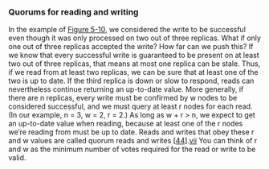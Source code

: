### Quorums for reading and writing 
In the example of [Figure 5-10](#fig_replication_quorum_node_outage), we considered the write to be successful
even though it was only processed on two out of three replicas. What if only one out of three
replicas accepted the write? How far can we push this? If we know that every successful write is guaranteed to be present on at least two out of three
replicas, that means at most one replica can be stale. Thus, if we read from at least two replicas,
we can be sure that at least one of the two is up to date. If the third replica is down or slow to
respond, reads can nevertheless continue returning an up-to-date value. 
More generally, if there are n replicas, every write must be confirmed by w nodes to be
considered successful, and we must query at least r nodes for each read. (In our example,
n = 3, w = 2, r = 2.) As long as w + r >
n, we expect to get an up-to-date value when reading, because at least one of the r nodes we’re
reading from must be up to date. Reads and writes that obey these r and w values are called
quorum reads and writes
[[44](ch05.html#Gifford1979if)].[vii](ch05.html#idm140605775762224)
You can think of r and w as the minimum number of votes required for the read or write to be
valid.